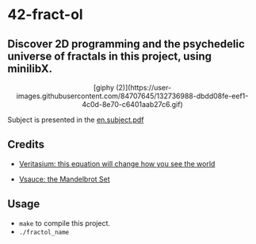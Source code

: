 # 42-fract-ol
## Discover 2D programming and the psychedelic universe of fractals in this project, using minilibX.

<p align="center">
	[giphy (2)](https://user-images.githubusercontent.com/84707645/132736988-dbdd08fe-eef1-4c0d-8e70-c6401aab27c6.gif)
</p>

Subject is presented in the [en.subject.pdf](https://github.com/lavrenovamaria/42-fract-ol/files/7128672/en.subject.pdf)

## Credits

* [Veritasium: this equation will change how you see the world](https://www.youtube.com/watch?v=ovJcsL7vyrk)

* [Vsauce: the Mandelbrot Set](https://www.youtube.com/watch?v=MwjsO6aniig)

## Usage

* `make` to compile this project.
* `./fractol_name`
